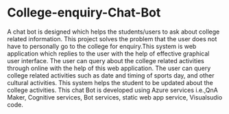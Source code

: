 # College-enquiry-Chat-Bot
A chat bot is designed which helps the students/users to ask about college related information. This project solves the problem that the user does not have to personally go to the college for enquiry.This system is web application which replies to the user with the help of effective graphical user interface. The user can query about the college related activities through online with the help of this web application. The user can query college related activities such as date and timing of sports day, and other cultural activities. This system helps the student to be updated about the college activities.
This chat Bot is developed using Azure services i.e.,QnA Maker, Cognitive services, Bot services, static web app service, Visualsudio code.

